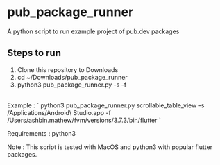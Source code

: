 # pub_package_runner
A python script to run example project of pub.dev packages

## Steps to run
1. Clone this repository to Downloads
2. cd ~/Downloads/pub_package_runner
3. python3 pub_package_runner.py <package-name> -s <path-to-android-studio> -f <path-to-flutter>
</br> 
Example : ` python3 pub_package_runner.py scrollable_table_view  -s /Applications/Android\ Studio.app -f /Users/ashbin.mathew/fvm/versions/3.7.3/bin/flutter `


Requirements : python3

Note : This script is tested with MacOS and python3 with popular flutter packages. 
